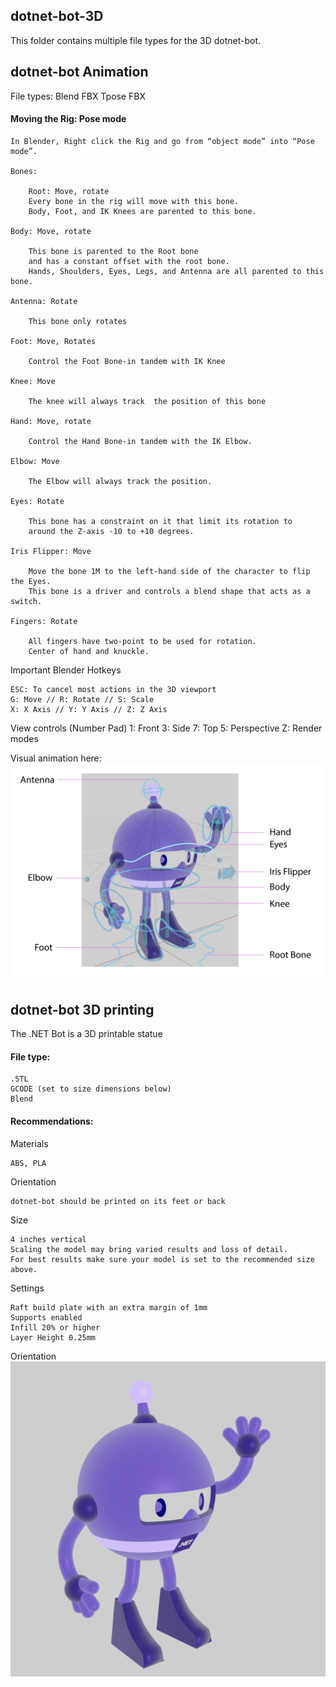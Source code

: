 ## dotnet-bot-3D
This folder contains multiple file types for the 3D dotnet-bot. 


## dotnet-bot Animation
File types:
    Blend
    FBX
    Tpose FBX

#### Moving the Rig: Pose mode
    In Blender, Right click the Rig and go from “object mode” into “Pose mode”.

    Bones:

        Root: Move, rotate
        Every bone in the rig will move with this bone. 
        Body, Foot, and IK Knees are parented to this bone.

    Body: Move, rotate

        This bone is parented to the Root bone 
        and has a constant offset with the root bone. 
        Hands, Shoulders, Eyes, Legs, and Antenna are all parented to this bone.

    Antenna: Rotate

        This bone only rotates

    Foot: Move, Rotates

        Control the Foot Bone-in tandem with IK Knee

    Knee: Move

        The knee will always track  the position of this bone

    Hand: Move, rotate

        Control the Hand Bone-in tandem with the IK Elbow.

    Elbow: Move

        The Elbow will always track the position.

    Eyes: Rotate

        This bone has a constraint on it that limit its rotation to 
        around the Z-axis -10 to +10 degrees.

    Iris Flipper: Move

        Move the bone 1M to the left-hand side of the character to flip the Eyes. 
        This bone is a driver and controls a blend shape that acts as a switch.

    Fingers: Rotate

        All fingers have two-point to be used for rotation. 
        Center of hand and knuckle.

Important Blender Hotkeys

    ESC: To cancel most actions in the 3D viewport
    G: Move // R: Rotate // S: Scale
    X: X Axis // Y: Y Axis // Z: Z Axis

View controls (Number Pad)
    1: Front
    3: Side
    7: Top
    5: Perspective
    Z: Render modes

Visual animation here: 
![dotnet-bot 3D model bone illustration](images/dotnet-bot-3D_bones_ref2.png)


## dotnet-bot 3D printing

The .NET Bot is a 3D printable statue

#### File type:
    .STL
    GCODE (set to size dimensions below)
    Blend

#### Recommendations:

Materials

    ABS, PLA

Orientation

    dotnet-bot should be printed on its feet or back

Size
       
    4 inches vertical
    Scaling the model may bring varied results and loss of detail. 
    For best results make sure your model is set to the recommended size above. 

Settings 

    Raft build plate with an extra margin of 1mm
    Supports enabled
    Infill 20% or higher
    Layer Height 0.25mm

Orientation
![dotnet-bot 3D print](images/dotnet-bot-3D_defaultpose.png)
